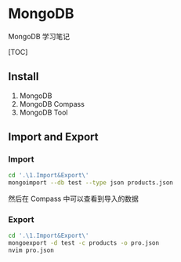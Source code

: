 # MongoDB

MongoDB 学习笔记

[TOC]

## Install

1. MongoDB
2. MongoDB Compass
3. MongoDB Tool

## Import and Export

### Import

```bash
cd '.\1.Import&Export\'
mongoimport --db test --type json products.json
```

然后在 Compass 中可以查看到导入的数据

### Export

```bash
cd '.\1.Import&Export\'
mongoexport -d test -c products -o pro.json
nvim pro.json
```
